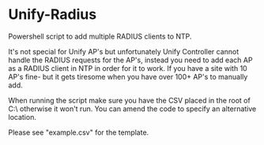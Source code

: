 # Unify-Radius
Powershell script to add multiple RADIUS clients to NTP.

It's not special for Unify AP's but unfortunately Unify Controller cannot handle the RADIUS requests for the AP's, instead you need to add each AP as a RADIUS client in NTP in order for it to work. If you have a site with 10 AP's fine- but it gets tiresome when you have over 100+ AP's to manually add.

When running the script make sure you have the CSV placed in the root of C:\ otherwise it won't run. You can amend the code to specify an alternative location. 

Please see "example.csv" for the template.
